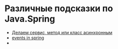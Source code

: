 # Различные подсказки по Java.Spring

- [Делаем сервис, метод или класс асинхронным](https://stackoverflow.com/questions/46888314/proper-way-to-start-new-thread-from-service-layer-using-spring)
- [events in spring](https://www.baeldung.com/spring-events)
- 